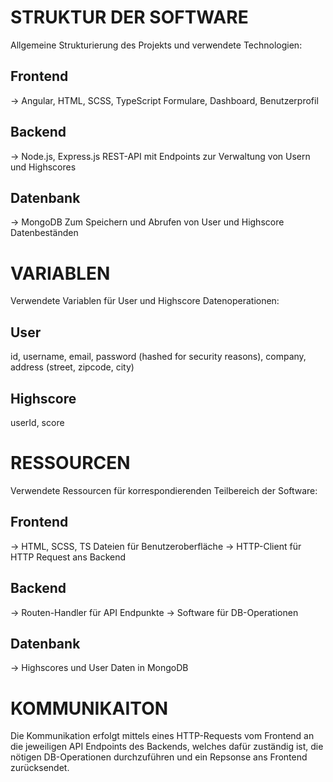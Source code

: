 # STRUKTUR DER SOFTWARE
Allgemeine Strukturierung des Projekts und verwendete Technologien:
## Frontend
-> Angular, HTML, SCSS, TypeScript
Formulare, Dashboard, Benutzerprofil
## Backend
-> Node.js, Express.js
REST-API mit Endpoints zur Verwaltung von Usern und Highscores
## Datenbank
-> MongoDB
Zum Speichern und Abrufen von User und Highscore Datenbeständen


# VARIABLEN
Verwendete Variablen für User und Highscore Datenoperationen:
## User
id, username, email, password (hashed for security reasons), company, address (street, zipcode, city)
## Highscore
userId, score


# RESSOURCEN
Verwendete Ressourcen für korrespondierenden Teilbereich der Software:
## Frontend
-> HTML, SCSS, TS Dateien für Benutzeroberfläche
-> HTTP-Client für HTTP Request ans Backend
## Backend
-> Routen-Handler für API Endpunkte
-> Software für DB-Operationen
## Datenbank
-> Highscores und User Daten in MongoDB



# KOMMUNIKAITON
Die Kommunikation erfolgt mittels eines HTTP-Requests vom Frontend an die jeweiligen API Endpoints des Backends,
welches dafür zuständig ist, die nötigen DB-Operationen durchzuführen und ein Repsonse ans Frontend zurücksendet.

